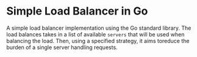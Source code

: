 # Simple Load Balancer in Go

A simple load balancer implementation using the Go standard library. The load balances takes in a list of available `servers` that will be used when balancing the load. Then, using a specified strategy, 
it aims toreduce the burden of a single server handling requests.

